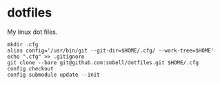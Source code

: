 # dotfiles
My linux dot files.

```
mkdir .cfg
alias config='/usr/bin/git --git-dir=$HOME/.cfg/ --work-tree=$HOME'
echo ".cfg" >> .gitignore
git clone --bare git@github.com:smbell/dotfiles.git $HOME/.cfg
config checkout
config submodule update --init
```
